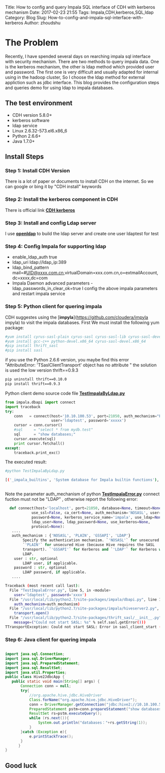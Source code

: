 Title: How to config and query Impala SQL interface of CDH with kerberos mechanism
Date: 2017-02-23 21:55
Tags: Impala,CDH,kerberos,SQL,ldap
Category: Blog
Slug: How-to-config-and-impala-sql-interface-with-kerberos 
Author: zhoudshu

# The Problem

  Recently, I have spended several days on rearching impala sql interface with security mechanism. There are two methods to query impala data. One is the kerberos mechanism, the other is ldap method which provided user and password. The first one is very difficult and usually adapted for internal using in the hadoop cluster, So I choose the ldap method for external appliction such as jdbc interface. This blog provides the configuration steps and queries demo for using ldap to impala databases. 

## The test environment

* CDH version 5.8.0+
* kerberos software
* ldap service
* Linux 2.6.32-573.el6.x86_6
* Python 2.6.6+
* Java 1.7.0+

## Install Steps 

### Step 1: Install CDH Version
  There is a lot of paper or documents to install CDH on the internet. So we can google or bing it by "CDH install" keywords

### Step 2: Install the kerberos component in CDH
  There is official link [__CDH kerberos__](https://www.cloudera.com/documentation/enterprise/latest/topics/cm_sg_intro_kerb.html) 

### Step 3: Install and config Ldap server
  I use [__openldap__](http://www.openldap.org/) to build the ldap server and create one user ldaptest for test

### Step 4: Config Impala for supporting ldap
* enable_ldap_auth true
* ldap_uri ldap://ldap_ip:389
* ldap_bind_pattern mail=#UID@xxxx.com.cn,virtualDomain=xxx.com.cn,o=extmailAccount,dc=xxxx,dc=com
* Impala Daemon advanced parameters -ldap_passwords_in_clear_ok=true
 I config the above impala parameters and restart impala service

### Step 5: Python client for quering impala
 CDH suggestes using the [__impyla__](https://github.com/cloudera/impyla impyla) to visit the impala databases. First We must install the following yum package:
```bash
#yum install cyrus-sasl-plain cyrus-sasl cyrus-sasl-lib cyrus-sasl-devel cyrus-sasl-gssapi
#yum install gcc-c++ python-devel.x86_64 cyrus-sasl-devel.x86_64
#pip install thrift_sasl 
#pip install sasl

```
if you use the Python 2.6.6 version, you maybe find this error "AttributeError: 'TSaslClientTransport' object has no attribute "
the solution is used the low version thrift==0.9.3
```bash
pip uninstall thrift==0.10.0
pip install thrift==0.9.3
```

Python client demo source code file [__TestImpalaByLdap.py__](https://github.com/zhoudshu/testcode)

```python
from impala.dbapi import connect
import traceback 
try:
    conn   = connect(host='10.10.100.53', port=21050, auth_mechanism="PLAIN", \
                     user='ldaptest', password='xxxxx')
    cursor = conn.cursor()
    #sql     = "select * from mydb.test"
    sql      = "show databases;"
    cursor.execute(sql)
    print cursor.fetchall()
except:
    traceback.print_exc()
```
The executed result:

```bash
#python TestImpalaByLdap.py

[('_impala_builtins', 'System database for Impala builtin functions'), ('cdnportal', ''), ('default', 'Default Hive database'), ('dfdsdb', ''), ('mydb_impala', ''), ('portal', '')]
 
```

Note the parameter auth_mechanism of python [__TestImpalaError.py__](https://github.com/zhoudshu/testcode) connect fuction must not be "LDAP" , otherwise report the following error:

```python
  def connect(host='localhost', port=21050, database=None, timeout=None,
            use_ssl=False, ca_cert=None, auth_mechanism='NOSASL', user=None,
            password=None, kerberos_service_name='impala', use_ldap=None,
            ldap_user=None, ldap_password=None, use_kerberos=None,
            protocol=None):
   ....
   auth_mechanism : {'NOSASL', 'PLAIN', 'GSSAPI', 'LDAP'}
        Specify the authentication mechanism. `'NOSASL'` for unsecured Impala.
        `'PLAIN'` for unsecured Hive (because Hive requires the SASL
        transport). `'GSSAPI'` for Kerberos and `'LDAP'` for Kerberos with
        LDAP.
    user : str, optional
        LDAP user, if applicable.
    password : str, optional
        LDAP password, if applicable.
   ....
```

```bash
Traceback (most recent call last):
  File "TestImpalaError.py", line 5, in <module>
    user='ldaptest', password='xxxx')
  File "/usr/local/lib/python2.7/site-packages/impala/dbapi.py", line 147, in connect
    auth_mechanism=auth_mechanism)
  File "/usr/local/lib/python2.7/site-packages/impala/hiveserver2.py", line 758, in connect
    transport.open()
  File "/usr/local/lib/python2.7/site-packages/thrift_sasl/__init__.py", line 72, in open
    message=("Could not start SASL: %s" % self.sasl.getError()))
TTransportException: Could not start SASL: Error in sasl_client_start (-4) SASL(-4): no mechanism available: No worthy mechs found

```

### Step 6: Java client for quering impala

```Java

import java.sql.Connection;
import java.sql.DriverManager;
import java.sql.PreparedStatement;
import java.sql.ResultSet;
import java.util.Properties;
public class Hive2JdbcApp {
   public static void main(String[] args) {
       Connection conn = null;
       try{
           //org.apache.hive.jdbc.HiveDriver
           Class.forName("org.apache.hive.jdbc.HiveDriver");
           conn = DriverManager.getConnection("jdbc:hive2://10.10.100.51:21050/default;user=your_ldap_password;password=your_password");
           PreparedStatement pstm=conn.prepareStatement("show databases");
           ResultSet rs=pstm.executeQuery();
           while (rs.next()){
               System.out.println("databases："+rs.getString(1));
           }
       }catch (Exception e){
           e.printStackTrace();
       }
      }
}

```

## Good luck
